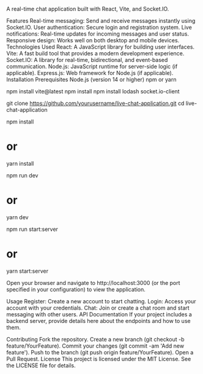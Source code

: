 A real-time chat application built with React, Vite, and Socket.IO.

Features
Real-time messaging: Send and receive messages instantly using Socket.IO.
User authentication: Secure login and registration system.
Live notifications: Real-time updates for incoming messages and user status.
Responsive design: Works well on both desktop and mobile devices.
Technologies Used
React: A JavaScript library for building user interfaces.
Vite: A fast build tool that provides a modern development experience.
Socket.IO: A library for real-time, bidirectional, and event-based communication.
Node.js: JavaScript runtime for server-side logic (if applicable).
Express.js: Web framework for Node.js (if applicable).
Installation
Prerequisites
Node.js (version 14 or higher)
npm or yarn



npm install vite@latest
npm install
npm install lodash socket.io-client


git clone https://github.com/yourusername/live-chat-application.git
cd live-chat-application


npm install
# or
yarn install


  npm run dev
# or
yarn dev


npm run start:server
# or
yarn start:server



Open your browser and navigate to http://localhost:3000 (or the port specified in your configuration) to view the application.

Usage
Register: Create a new account to start chatting.
Login: Access your account with your credentials.
Chat: Join or create a chat room and start messaging with other users.
API Documentation
If your project includes a backend server, provide details here about the endpoints and how to use them.

Contributing
Fork the repository.
Create a new branch (git checkout -b feature/YourFeature).
Commit your changes (git commit -am 'Add new feature').
Push to the branch (git push origin feature/YourFeature).
Open a Pull Request.
License
This project is licensed under the MIT License. See the LICENSE file for details.
